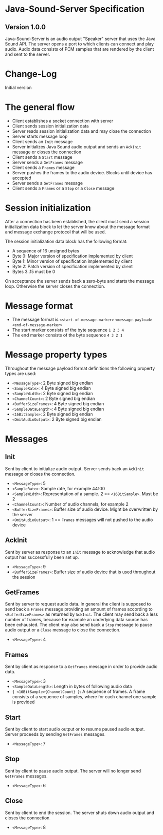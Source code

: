 # Java-Sound-Server Specification

## Version 1.0.0

Java-Sound-Server is an audio output "Speaker" server that uses the Java Sound API. The server opens a port to which clients can connect and play audio. Audio data consists of PCM samples that are rendered by the client and sent to the server.

# Change-Log

Initial version

# The general flow

* Client establishes a socket connection with server
* Client sends session initialization data
* Server reads session initialization data and may close the connection
* Server starts message loop
* Client sends an `Init` message
* Server initializes Java Sound audio output and sends an `AckInit` message or closes the connection
* Client sends a `Start` message
* Server sends a `GetFrames` message
* Client sends a `Frames` message
* Server pushes the frames to the audio device. Blocks until device has accepted
* Server sends a `GetFrames` message
* Client sends a `Frames` or a `Stop` or a `Close` message

# Session initialization

After a connection has been established, the client must send a session initialization
data block to let the server know about the message format and message exchange protocol
that will be used.

The session initialization data block has the following format:

* A sequence of 16 unsigned bytes
* Byte 0: Major version of specification implemented by client
* Byte 1: Minor version of specification implemented by client
* Byte 2: Patch version of specification implemented by client
* Bytes 3..15 must be 0

On acceptance the server sends back a zero-byte and starts the
message loop. Otherwise the server closes the connection.
    
# Message format

* The message format is `<start-of-message-marker>` `<message-payload>` `<end-of-message-marker>`
* The start marker consists of the byte sequence `1 2 3 4`
* The end marker consists of the byte sequence `4 3 2 1`

# Message property types

Throughout the message payload format definitions the following property types are used:

* `<MessageType>`: 2 Byte signed big endian
* `<SampleRate>`: 4 Byte signed big endian
* `<SampleWidth>`: 2 Byte signed big endian
* `<ChannelCount>`: 2 Byte signed big endian
* `<BufferSizeFrames>`: 4 Byte signed big endian
* `<SampleDataLength>`: 4 Byte signed big endian
* `<16BitSample>`: 2 Byte signed big endian
* `<OmitAudioOutput>`: 2 Byte signed big endian

# Messages

## Init

Sent by client to initialize audio output. Server sends back an `AckInit` message or closes the connection.

* `<MessageType>`: 5
* `<SampleRate>`: Sample rate, for example 44100
* `<SampleWidth>`: Representation of a sample. 2 == `<16BitSample>`. Must be 2
* `<ChannelCount>`: Number of audio channels, for example 2
* `<BufferSizeFrames>`: Buffer size of audio device. Might be overwritten by the server
* `<OmitAudioOutput>`: 1 == `Frames` messages will not pushed to the audio device 

## AckInit

Sent by server as response to an `Init` message to acknowledge that audio output has successfully been set up.

* `<MessageType>`: 9
* `<BufferSizeFrames>`: Buffer size of audio device that is used throughout the session

## GetFrames

Sent by server to request audio data. In general the client is supposed to send
back a `Frames` message providing an amount of frames according to `<BufferSizeFrames>`
as returned by `AckInit`.
The client may send back a less number of frames, because for example an underlying data source
has been exhausted.
The client may also send back a `Stop` message to pause audio output or a `Close` message
to close the connection.

* `<MessageType>`: 4

## Frames

Sent by client as response to a `GetFrames` message in order to provide audio data.

* `<MessageType>`: 3
* `<SampleDataLength>`: Length in bytes of following audio data
* `{ <16BitSample>{ChannelCount} }`: A sequence of frames. A frame consists of a sequence of samples, where for each channel one sample is provided

## Start

Sent by client to start audio output or to resume paused audio output. Server proceeds by sending `GetFrames` messages.

* `<MessageType>`: 7

## Stop

Sent by client to pause audio output. The server will no longer send `GetFrames` messages.

* `<MessageType>`: 6

## Close

Sent by client to end the session. The server shuts down audio output and closes the connection.

* `<MessageType>`: 8


